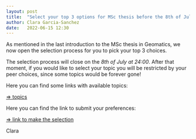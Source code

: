 ```yaml
---
layout: post
title:  "Select your top 3 options for MSc thesis before the 8th of July at 24h"
author: Clara Garcia-Sanchez
date:   2022-06-15 12:30
---
```


As mentioned in the last introduction to the MSc thesis in Geomatics, we now open the selection process for you to pick your top 3 choices.

The selection process will close on the *8th of July at 24:00*. After that moment, if you would like to select your topic you will be restricted by your peer choices, since some topics would be forever gone! 

Here you can find some links with available topics:

[=> topics](https://3d.bk.tudelft.nl/courses/geo2020/potentialtopics/)


Here you can find the link to submit your preferences: 

[=> link to make the selection](https://tudelft3d.typeform.com/to/xDsybGHY)


Clara
